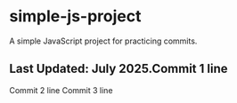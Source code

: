 # simple-js-project
A simple JavaScript project for practicing commits.
## Last Updated: July 2025.Commit 1 line
Commit 2 line
Commit 3 line
